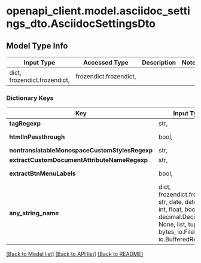 # openapi_client.model.asciidoc_settings_dto.AsciidocSettingsDto

## Model Type Info
Input Type | Accessed Type | Description | Notes
------------ | ------------- | ------------- | -------------
dict, frozendict.frozendict,  | frozendict.frozendict,  |  | 

### Dictionary Keys
Key | Input Type | Accessed Type | Description | Notes
------------ | ------------- | ------------- | ------------- | -------------
**tagRegexp** | str,  | str,  |  | [optional] 
**htmlInPassthrough** | bool,  | BoolClass,  | Default: &#x60;false&#x60; | [optional] 
**nontranslatableMonospaceCustomStylesRegexp** | str,  | str,  |  | [optional] 
**extractCustomDocumentAttributeNameRegexp** | str,  | str,  | Default: &#x60;.*&#x60; | [optional] 
**extractBtnMenuLabels** | bool,  | BoolClass,  | Default: &#x60;false&#x60; | [optional] 
**any_string_name** | dict, frozendict.frozendict, str, date, datetime, int, float, bool, decimal.Decimal, None, list, tuple, bytes, io.FileIO, io.BufferedReader | frozendict.frozendict, str, BoolClass, decimal.Decimal, NoneClass, tuple, bytes, FileIO | any string name can be used but the value must be the correct type | [optional]

[[Back to Model list]](../../README.md#documentation-for-models) [[Back to API list]](../../README.md#documentation-for-api-endpoints) [[Back to README]](../../README.md)

